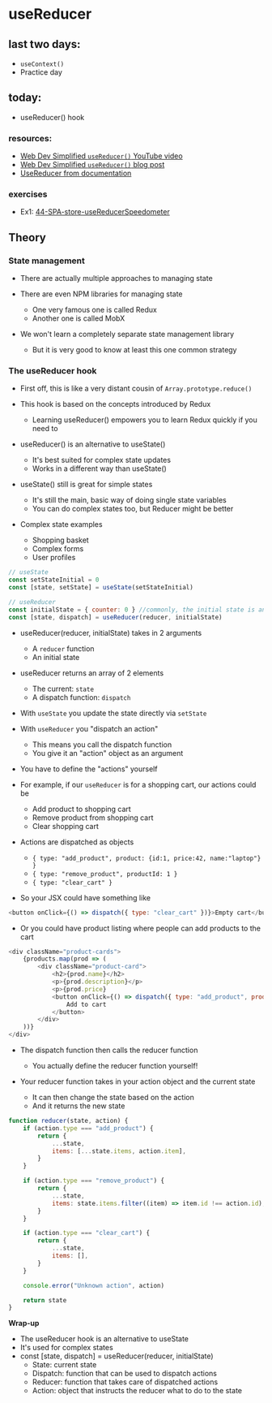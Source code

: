 # useReducer

## last two days:

- `useContext()`
- Practice day

## today:

- useReducer() hook

### resources:

- [Web Dev Simplified `useReducer()` YouTube video](https://www.youtube.com/watch?v=kK_Wqx3RnHk)
- [Web Dev Simplified `useReducer()` blog post](https://blog.webdevsimplified.com/2020-06/use-reducer/)
- [UseReducer from documentation](https://react.dev/reference/react/useReducer)

### exercises

- Ex1: [44-SPA-store-useReducerSpeedometer](https://classroom.github.com/a/2a7_89Xr)

## Theory

### State management

- There are actually multiple approaches to managing state
- There are even NPM libraries for managing state

  - One very famous one is called Redux
  - Another one is called MobX

- We won't learn a completely separate state management library
  - But it is very good to know at least this one common strategy

### The useReducer hook

- First off, this is like a very distant cousin of `Array.prototype.reduce()`
- This hook is based on the concepts introduced by Redux

  - Learning useReducer() empowers you to learn Redux quickly if you need to

- useReducer() is an alternative to useState()

  - It's best suited for complex state updates
  - Works in a different way than useState()

- useState() still is great for simple states

  - It's still the main, basic way of doing single state variables
  - You can do complex states too, but Reducer might be better

- Complex state examples
  - Shopping basket
  - Complex forms
  - User profiles

```js
// useState
const setStateInitial = 0
const [state, setState] = useState(setStateInitial)

// useReducer
const initialState = { counter: 0 } //commonly, the initial state is an object
const [state, dispatch] = useReducer(reducer, initialState)
```

- useReducer(reducer, initialState) takes in 2 arguments

  - A `reducer` function
  - An initial state

- useReducer returns an array of 2 elements

  - The current: `state`
  - A dispatch function: `dispatch`

- With `useState` you update the state directly via `setState`
- With `useReducer` you "dispatch an action"

  - This means you call the dispatch function
  - You give it an "action" object as an argument

- You have to define the "actions" yourself
- For example, if our `useReducer` is for a shopping cart, our actions could be

  - Add product to shopping cart
  - Remove product from shopping cart
  - Clear shopping cart

- Actions are dispatched as objects

  - `{ type: "add_product", product: {id:1, price:42, name:"laptop"} }`
  - `{ type: "remove_product", productId: 1 }`
  - `{ type: "clear_cart" }`

- So your JSX could have something like

```js
<button onClick={() => dispatch({ type: "clear_cart" })}>Empty cart</button>
```

- Or you could have product listing where people can add products to the cart

```js
<div className="product-cards">
    {products.map(prod => (
        <div className="product-card">
            <h2>{prod.name}</h2>
            <p>{prod.description}</p>
            <p>{prod.price}
            <button onClick={() => dispatch({ type: "add_product", product: prod })}>
                Add to cart
            </button>
        </div>
    ))}
</div>
```

- The dispatch function then calls the reducer function

  - You actually define the reducer function yourself!

- Your reducer function takes in your action object and the current state
  - It can then change the state based on the action
  - And it returns the new state

```js
function reducer(state, action) {
	if (action.type === "add_product") {
		return {
			...state,
			items: [...state.items, action.item],
		}
	}

	if (action.type === "remove_product") {
		return {
			...state,
			items: state.items.filter((item) => item.id !== action.id),
		}
	}

	if (action.type === "clear_cart") {
		return {
			...state,
			items: [],
		}
	}

	console.error("Unknown action", action)

	return state
}
```

**Wrap-up**

- The useReducer hook is an alternative to useState
- It's used for complex states
- const [state, dispatch] = useReducer(reducer, initialState)
  - State: current state
  - Dispatch: function that can be used to dispatch actions
  - Reducer: function that takes care of dispatched actions
  - Action: object that instructs the reducer what to do to the state